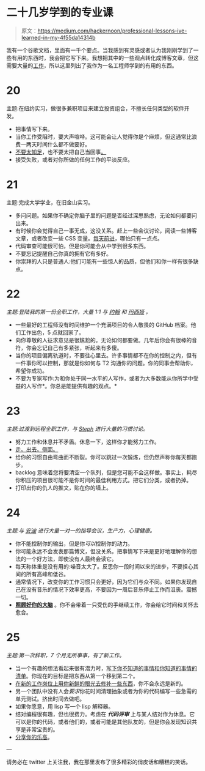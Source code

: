 # 二十几岁学到的专业课

> 原文：<https://medium.com/hackernoon/professional-lessons-ive-learned-in-my-4f55da14314b>

我有一个谷歌文档，里面有一千个要点。当我感到有灵感或者认为我刚刚学到了一些有用的东西时，我会把它写下来。我想把其中的一些观点转化成博客文章，但这需要大量的[工作](https://hackernoon.com/tagged/work)，所以这里列出了我作为一名工程师学到的有用的东西。

# **20**

主题:在纽约实习，做很多兼职项目来建立投资组合，不擅长任何类型的软件开发。

*   把事情写下来。
*   当你工作受阻时，要大声喧哗。这可能会让人觉得你是个麻烦，但这通常比浪费一两天时间什么都不做要好。
*   [不要太知足](/@jdan/everything-i-make-is-terrible-2f41d372977)，也不要太把自己当回事[。](/@jdan/the-prospects-of-css-on-the-backend-43dbc25cbd12)
*   接受失败，或者对你所做的任何工作的平淡反应。

# 21

主题:完成大学学业，在旧金山实习。

*   多问问题。如果你不确定你脑子里的问题是否经过深思熟虑，无论如何都要问出来。
*   有时候你会觉得自己一事无成，这没关系。赶上一些会议讨论，阅读一些博客文章，或者改变一些 CSS 变量。[每天前进](https://www.joelonsoftware.com/2002/01/06/fire-and-motion/)，哪怕只有一点点。
*   代码审查可能很可怕，但是你可能会从中学到很多东西。
*   不要忘记提醒自己你真的拥有它有多好。
*   你崇拜的人只是普通人:他们可能有一些惊人的品质，但他们和你一样有很多缺点。

# 22

*主题:登陆我的第一份全职工作，大量 1:1 与* [*约翰*](https://twitter.com/jeresig) *和* [*玛西娅*](http://missmarcialee.com/) *。*

*   一些最好的工程师没有时间维护一个充满项目的令人敬畏的 GitHub 档案。他们工作出色，5 点就回家了。
*   向你尊敬的人征求意见是很尴尬的。无论如何都要做。几年后你会有很棒的音符，你会忘记自己有多紧张，听起来有多傻。
*   当你的项目偏离轨道时，不要往心里去。许多事情都不在你的控制之内，但有一件事你可以控制，那就是你如何与 T2 沟通你的问题。你的同事会帮助你，希望你成功。
*   不要为专家写作:为和你处于同一水平的人写作，或者为大多数能从你所学中受益的人写作*。你总是能提供有趣的观点。*

# 23

*主题:过渡到远程全职工作，与* [*Steph*](http://stephjang.com/) *进行大量的习惯讨论。*

*   努力工作和休息并不矛盾。休息一下，这样你才能努力工作。
*   [走。出去。侧面。](/@jdan/my-best-advice-for-working-remote-6455b5e36043)
*   给你的习惯自由弯曲而不断裂。你可以跳过一次锻炼，但仍然声称你每天都跑步。
*   backlog 意味着您将要清空一个队列，但是您可能不会这样做。事实上，耗尽你积压的项目很可能不是你时间的最佳利用方式。把它们分类，或者扔掉。
*   打印出你的仇人的推文，贴在你的墙上。

# 24

*主题:与* [*安迪*](https://twitter.com/andy_matuschak) *进行大量一对一的指导会议，生产力，心理健康。*

*   你不能控制你的输出，但是你*可以*控制你的动力。
*   你可能永远不会发表那篇博文，但没关系。把事情写下来是更好地理解你的想法的一个好方法，即使没有人最终会读它。
*   每天称体重是没有用的:噪音太大了。反思你一段时间以来的进步，不要担心其间的所有高峰和低谷。
*   通常情况下，改变你的工作习惯只会更好，因为它们与众不同。如果你发现自己在没有音乐的情况下效率更高，不要因为一周后音乐停止工作而沮丧。震撼一切。
*   [**照顾好你的大脑**](https://twitter.com/jdan/status/824342868248629248) 。你不会带着一只受伤的手继续工作，你会给它时间和关怀去愈合。

# 25

*主题:第一次辞职，7 个月无所事事，有了新工作。*

*   当一个有趣的想法看起来很有潜力时，[写下你不知道的事情和你知道的事情的清单](https://hackernoon.com/20-hours-of-work-258-in-sales-the-first-week-of-shade-e0fff99f797b)。你现在的目标是把东西从第一个移到第二个。
*   [在新的工作岗位上用你新鲜的眼光去修补一些东西](/@jdan/everything-looks-weird-when-youre-new-1fd1b33086af)，你不会永远是新的。
*   另一个团队中没有人会*要求*你花时间清理抽象或者为你的代码编写一些急需的单元测试。挤出时间去做吧。
*   如果你愿意，用 lisp 写一个 lisp 解释器。
*   结对编程很有趣，但也很费力。考虑在 ***代码评审*** 上与某人结对作为休息。它可以是你的代码，或者他们的，或者可能是其他队友的，但是你会发现知识共享是非常宝贵的。
*   [分享你的乐高](https://firstround.com/review/give-away-your-legos-and-other-commandments-for-scaling-startups/)。

—

请务必在 twitter 上关注我，我在那里发布了很多精彩的俏皮话和糟糕的笑话。